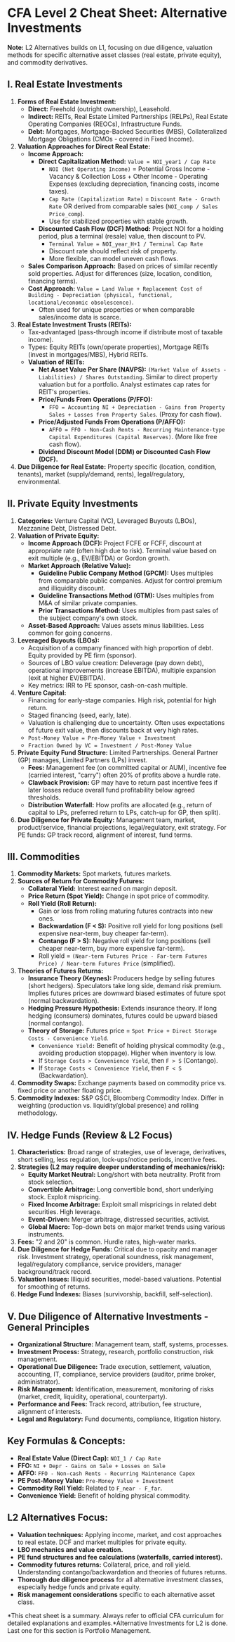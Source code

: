 # CFA Level 2 Cheat Sheet: Alternative Investments

**Note:** L2 Alternatives builds on L1, focusing on due diligence, valuation methods for specific alternative asset classes (real estate, private equity), and commodity derivatives.

## I. Real Estate Investments

1.  **Forms of Real Estate Investment:**
    *   **Direct:** Freehold (outright ownership), Leasehold.
    *   **Indirect:** REITs, Real Estate Limited Partnerships (RELPs), Real Estate Operating Companies (REOCs), Infrastructure Funds.
    *   **Debt:** Mortgages, Mortgage-Backed Securities (MBS), Collateralized Mortgage Obligations (CMOs - covered in Fixed Income).
2.  **Valuation Approaches for Direct Real Estate:**
    *   **Income Approach:**
        *   **Direct Capitalization Method:** `Value = NOI_year1 / Cap Rate`
            *   `NOI (Net Operating Income)` = Potential Gross Income - Vacancy & Collection Loss + Other Income - Operating Expenses (excluding depreciation, financing costs, income taxes).
            *   `Cap Rate (Capitalization Rate)` = `Discount Rate - Growth Rate` OR derived from comparable sales (`NOI_comp / Sales Price_comp`).
            *   Use for stabilized properties with stable growth.
        *   **Discounted Cash Flow (DCF) Method:** Project NOI for a holding period, plus a terminal (resale) value, then discount to PV.
            *   `Terminal Value = NOI_year_H+1 / Terminal Cap Rate`
            *   Discount rate should reflect risk of property.
            *   More flexible, can model uneven cash flows.
    *   **Sales Comparison Approach:** Based on prices of similar recently sold properties. Adjust for differences (size, location, condition, financing terms).
    *   **Cost Approach:** `Value = Land Value + Replacement Cost of Building - Depreciation (physical, functional, locational/economic obsolescence)`.
        *   Often used for unique properties or when comparable sales/income data is scarce.
3.  **Real Estate Investment Trusts (REITs):**
    *   Tax-advantaged (pass-through income if distribute most of taxable income).
    *   Types: Equity REITs (own/operate properties), Mortgage REITs (invest in mortgages/MBS), Hybrid REITs.
    *   **Valuation of REITs:**
        *   **Net Asset Value Per Share (NAVPS):** `(Market Value of Assets - Liabilities) / Shares Outstanding`. Similar to direct property valuation but for a portfolio. Analyst estimates cap rates for REIT's properties.
        *   **Price/Funds From Operations (P/FFO):**
            *   `FFO = Accounting NI + Depreciation - Gains from Property Sales + Losses from Property Sales`. (Proxy for cash flow).
        *   **Price/Adjusted Funds From Operations (P/AFFO):**
            *   `AFFO = FFO - Non-Cash Rents - Recurring Maintenance-type Capital Expenditures (Capital Reserves)`. (More like free cash flow).
        *   **Dividend Discount Model (DDM) or Discounted Cash Flow (DCF).**
4.  **Due Diligence for Real Estate:** Property specific (location, condition, tenants), market (supply/demand, rents), legal/regulatory, environmental.

## II. Private Equity Investments

1.  **Categories:** Venture Capital (VC), Leveraged Buyouts (LBOs), Mezzanine Debt, Distressed Debt.
2.  **Valuation of Private Equity:**
    *   **Income Approach (DCF):** Project FCFE or FCFF, discount at appropriate rate (often high due to risk). Terminal value based on exit multiple (e.g., EV/EBITDA) or Gordon growth.
    *   **Market Approach (Relative Value):**
        *   **Guideline Public Company Method (GPCM):** Uses multiples from comparable public companies. Adjust for control premium and illiquidity discount.
        *   **Guideline Transactions Method (GTM):** Uses multiples from M&A of similar private companies.
        *   **Prior Transactions Method:** Uses multiples from past sales of the subject company's own stock.
    *   **Asset-Based Approach:** Values assets minus liabilities. Less common for going concerns.
3.  **Leveraged Buyouts (LBOs):**
    *   Acquisition of a company financed with high proportion of debt. Equity provided by PE firm (sponsor).
    *   Sources of LBO value creation: Deleverage (pay down debt), operational improvements (increase EBITDA), multiple expansion (exit at higher EV/EBITDA).
    *   Key metrics: IRR to PE sponsor, cash-on-cash multiple.
4.  **Venture Capital:**
    *   Financing for early-stage companies. High risk, potential for high return.
    *   Staged financing (seed, early, late).
    *   Valuation is challenging due to uncertainty. Often uses expectations of future exit value, then discounts back at very high rates.
    *   `Post-Money Value = Pre-Money Value + Investment`
    *   `Fraction Owned by VC = Investment / Post-Money Value`
5.  **Private Equity Fund Structure:** Limited Partnerships. General Partner (GP) manages, Limited Partners (LPs) invest.
    *   **Fees:** Management fee (on committed capital or AUM), incentive fee (carried interest, "carry") often 20% of profits above a hurdle rate.
    *   **Clawback Provision:** GP may have to return past incentive fees if later losses reduce overall fund profitability below agreed thresholds.
    *   **Distribution Waterfall:** How profits are allocated (e.g., return of capital to LPs, preferred return to LPs, catch-up for GP, then split).
6.  **Due Diligence for Private Equity:** Management team, market, product/service, financial projections, legal/regulatory, exit strategy. For PE funds: GP track record, alignment of interest, fund terms.

## III. Commodities

1.  **Commodity Markets:** Spot markets, futures markets.
2.  **Sources of Return for Commodity Futures:**
    *   **Collateral Yield:** Interest earned on margin deposit.
    *   **Price Return (Spot Yield):** Change in spot price of commodity.
    *   **Roll Yield (Roll Return):**
        *   Gain or loss from rolling maturing futures contracts into new ones.
        *   **Backwardation (F < S):** Positive roll yield for long positions (sell expensive near-term, buy cheaper far-term).
        *   **Contango (F > S):** Negative roll yield for long positions (sell cheaper near-term, buy more expensive far-term).
        *   Roll yield = `(Near-term Futures Price - Far-term Futures Price) / Near-term Futures Price` (simplified).
3.  **Theories of Futures Returns:**
    *   **Insurance Theory (Keynes):** Producers hedge by selling futures (short hedgers). Speculators take long side, demand risk premium. Implies futures prices are downward biased estimates of future spot (normal backwardation).
    *   **Hedging Pressure Hypothesis:** Extends insurance theory. If long hedging (consumers) dominates, futures could be upward biased (normal contango).
    *   **Theory of Storage:** Futures price = `Spot Price + Direct Storage Costs - Convenience Yield`.
        *   `Convenience Yield:` Benefit of holding physical commodity (e.g., avoiding production stoppage). Higher when inventory is low.
        *   If `Storage Costs > Convenience Yield`, then `F > S` (Contango).
        *   If `Storage Costs < Convenience Yield`, then `F < S` (Backwardation).
4.  **Commodity Swaps:** Exchange payments based on commodity price vs. fixed price or another floating price.
5.  **Commodity Indexes:** S&P GSCI, Bloomberg Commodity Index. Differ in weighting (production vs. liquidity/global presence) and rolling methodology.

## IV. Hedge Funds (Review & L2 Focus)

1.  **Characteristics:** Broad range of strategies, use of leverage, derivatives, short selling, less regulation, lock-ups/notice periods, incentive fees.
2.  **Strategies (L2 may require deeper understanding of mechanics/risk):**
    *   **Equity Market Neutral:** Long/short with beta neutrality. Profit from stock selection.
    *   **Convertible Arbitrage:** Long convertible bond, short underlying stock. Exploit mispricing.
    *   **Fixed Income Arbitrage:** Exploit small mispricings in related debt securities. High leverage.
    *   **Event-Driven:** Merger arbitrage, distressed securities, activist.
    *   **Global Macro:** Top-down bets on major market trends using various instruments.
3.  **Fees:** "2 and 20" is common. Hurdle rates, high-water marks.
4.  **Due Diligence for Hedge Funds:** Critical due to opacity and manager risk. Investment strategy, operational soundness, risk management, legal/regulatory compliance, service providers, manager background/track record.
5.  **Valuation Issues:** Illiquid securities, model-based valuations. Potential for smoothing of returns.
6.  **Hedge Fund Indexes:** Biases (survivorship, backfill, self-selection).

## V. Due Diligence of Alternative Investments - General Principles
- **Organizational Structure:** Management team, staff, systems, processes.
- **Investment Process:** Strategy, research, portfolio construction, risk management.
- **Operational Due Diligence:** Trade execution, settlement, valuation, accounting, IT, compliance, service providers (auditor, prime broker, administrator).
- **Risk Management:** Identification, measurement, monitoring of risks (market, credit, liquidity, operational, counterparty).
- **Performance and Fees:** Track record, attribution, fee structure, alignment of interests.
- **Legal and Regulatory:** Fund documents, compliance, litigation history.

## Key Formulas & Concepts:
- **Real Estate Value (Direct Cap):** `NOI_1 / Cap Rate`
- **FFO:** `NI + Depr - Gains on Sale + Losses on Sale`
- **AFFO:** `FFO - Non-cash Rents - Recurring Maintenance Capex`
- **PE Post-Money Value:** `Pre-Money Value + Investment`
- **Commodity Roll Yield:** Related to `F_near - F_far`.
- **Convenience Yield:** Benefit of holding physical commodity.

## L2 Alternatives Focus:
- **Valuation techniques:** Applying income, market, and cost approaches to real estate. DCF and market multiples for private equity.
- **LBO mechanics and value creation.**
- **PE fund structures and fee calculations (waterfalls, carried interest).**
- **Commodity futures returns:** Collateral, price, and roll yield. Understanding contango/backwardation and theories of futures returns.
- **Thorough due diligence process** for all alternative investment classes, especially hedge funds and private equity.
- **Risk management considerations** specific to each alternative asset class.

*This cheat sheet is a summary. Always refer to official CFA curriculum for detailed explanations and examples.*Alternative Investments for L2 is done. Last one for this section is Portfolio Management.
